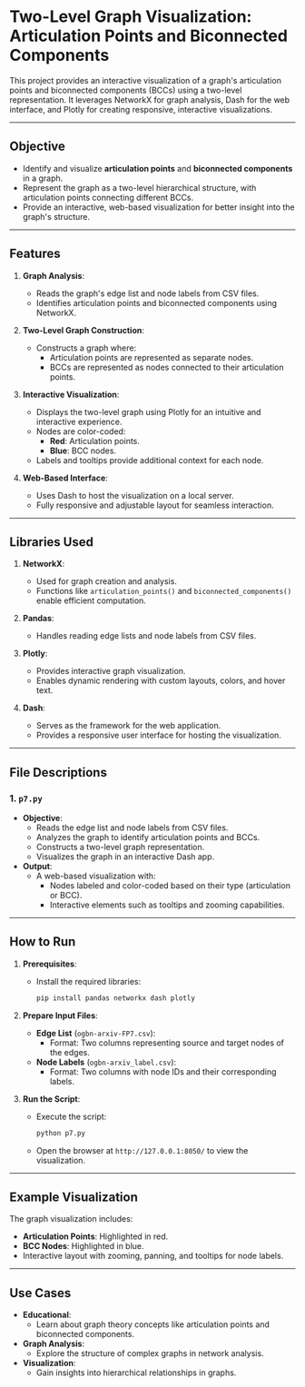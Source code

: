 # Two-Level Graph Visualization: Articulation Points and Biconnected Components

This project provides an interactive visualization of a graph's articulation points and biconnected components (BCCs) using a two-level representation. It leverages NetworkX for graph analysis, Dash for the web interface, and Plotly for creating responsive, interactive visualizations.

---

## Objective

- Identify and visualize **articulation points** and **biconnected components** in a graph.
- Represent the graph as a two-level hierarchical structure, with articulation points connecting different BCCs.
- Provide an interactive, web-based visualization for better insight into the graph's structure.

---

## Features

1. **Graph Analysis**:
   - Reads the graph's edge list and node labels from CSV files.
   - Identifies articulation points and biconnected components using NetworkX.

2. **Two-Level Graph Construction**:
   - Constructs a graph where:
     - Articulation points are represented as separate nodes.
     - BCCs are represented as nodes connected to their articulation points.

3. **Interactive Visualization**:
   - Displays the two-level graph using Plotly for an intuitive and interactive experience.
   - Nodes are color-coded:
     - **Red**: Articulation points.
     - **Blue**: BCC nodes.
   - Labels and tooltips provide additional context for each node.

4. **Web-Based Interface**:
   - Uses Dash to host the visualization on a local server.
   - Fully responsive and adjustable layout for seamless interaction.

---

## Libraries Used

1. **NetworkX**:
   - Used for graph creation and analysis.
   - Functions like `articulation_points()` and `biconnected_components()` enable efficient computation.

2. **Pandas**:
   - Handles reading edge lists and node labels from CSV files.

3. **Plotly**:
   - Provides interactive graph visualization.
   - Enables dynamic rendering with custom layouts, colors, and hover text.

4. **Dash**:
   - Serves as the framework for the web application.
   - Provides a responsive user interface for hosting the visualization.

---

## File Descriptions

### 1. **`p7.py`**
- **Objective**:
  - Reads the edge list and node labels from CSV files.
  - Analyzes the graph to identify articulation points and BCCs.
  - Constructs a two-level graph representation.
  - Visualizes the graph in an interactive Dash app.
- **Output**:
  - A web-based visualization with:
    - Nodes labeled and color-coded based on their type (articulation or BCC).
    - Interactive elements such as tooltips and zooming capabilities.

---

## How to Run

1. **Prerequisites**:
   - Install the required libraries:
     ```bash
     pip install pandas networkx dash plotly
     ```

2. **Prepare Input Files**:
   - **Edge List** (`ogbn-arxiv-FP7.csv`):
     - Format: Two columns representing source and target nodes of the edges.
   - **Node Labels** (`ogbn-arxiv_label.csv`):
     - Format: Two columns with node IDs and their corresponding labels.

3. **Run the Script**:
   - Execute the script:
     ```bash
     python p7.py
     ```
   - Open the browser at `http://127.0.0.1:8050/` to view the visualization.

---

## Example Visualization

The graph visualization includes:
- **Articulation Points**: Highlighted in red.
- **BCC Nodes**: Highlighted in blue.
- Interactive layout with zooming, panning, and tooltips for node labels.

---

## Use Cases

- **Educational**:
  - Learn about graph theory concepts like articulation points and biconnected components.
- **Graph Analysis**:
  - Explore the structure of complex graphs in network analysis.
- **Visualization**:
  - Gain insights into hierarchical relationships in graphs.


